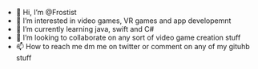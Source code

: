 - 👋 Hi, I’m @Frostist
- 👀 I’m interested in video games, VR games and app developemnt
- 🌱 I’m currently learning java, swift and C#
- 💞️ I’m looking to collaborate on any sort of video game creation stuff
- 📫 How to reach me dm me on twitter or comment on any of my gituhb stuff

<!---
Frostist/Frostist is a ✨ special ✨ repository because its `README.md` (this file) appears on your GitHub profile.
You can click the Preview link to take a look at your changes.
--->
